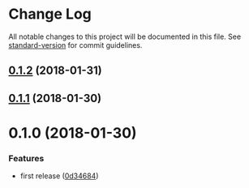 # Change Log

All notable changes to this project will be documented in this file. See [standard-version](https://github.com/conventional-changelog/standard-version) for commit guidelines.

<a name="0.1.2"></a>
## [0.1.2](https://github.com/ybiquitous/bem-ts/compare/v0.1.1...v0.1.2) (2018-01-31)



<a name="0.1.1"></a>
## [0.1.1](https://github.com/ybiquitous/bem-ts/compare/v0.1.0...v0.1.1) (2018-01-30)



<a name="0.1.0"></a>
# 0.1.0 (2018-01-30)


### Features

* first release ([0d34684](https://github.com/ybiquitous/bem-ts/commit/0d34684))
